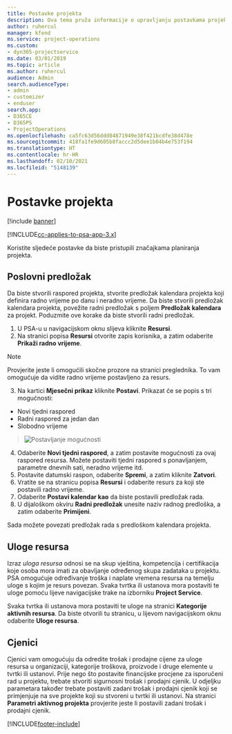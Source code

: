 ```yaml
---
title: Postavke projekta
description: Ova tema pruža informacije o upravljanju postavkama projekta.
author: ruhercul
manager: kfend
ms.service: project-operations
ms.custom:
- dyn365-projectservice
ms.date: 03/01/2019
ms.topic: article
ms.author: ruhercul
audience: Admin
search.audienceType:
- admin
- customizer
- enduser
search.app:
- D365CE
- D365PS
- ProjectOperations
ms.openlocfilehash: ca5fc63d56ddd84871949e38f421bcdfe38d478e
ms.sourcegitcommit: 418fa1fe9d605b8faccc2d5dee1b04b4e753f194
ms.translationtype: HT
ms.contentlocale: hr-HR
ms.lasthandoff: 02/10/2021
ms.locfileid: "5148139"
---
```

# <a name="project-settings"></a>Postavke projekta

[!include [banner](../includes/psa-now-project-operations.md)]

[!INCLUDE[cc-applies-to-psa-app-3.x](../includes/cc-applies-to-psa-app-3x.md)]

Koristite sljedeće postavke da biste pristupili značajkama planiranja projekta.

## <a name="work-template"></a>Poslovni predložak

Da biste stvorili raspored projekta, stvorite predložak kalendara projekta koji definira radno vrijeme po danu i neradno vrijeme. Da biste stvorili predložak kalendara projekta, povežite radni predložak s poljem **Predložak kalendara** za projekt. Poduzmite ove korake da biste stvorili radni predložak.

1. U PSA-u u navigacijskom oknu slijeva kliknite **Resursi**. 
2. Na stranici popisa **Resursi** otvorite zapis korisnika, a zatim odaberite **Prikaži radno vrijeme**.

  > [!NOTE]
  > Provjerite jeste li omogućili skočne prozore na stranici preglednika. To vam omogućuje da vidite radno vrijeme postavljeno za resurs.
  
3. Na kartici **Mjesečni prikaz** kliknite **Postavi**. Prikazat će se popis s tri mogućnosti: 

  - Novi tjedni raspored
  - Radni raspored za jedan dan
  - Slobodno vrijeme

> ![Postavljanje mogućnosti](media/project-13.png)

4. Odaberite **Novi tjedni raspored**, a zatim postavite mogućnosti za ovaj raspored resursa. Možete postaviti tjedni raspored s ponavljanjem, parametre dnevnih sati, neradno vrijeme itd.
5. Postavite datumski raspon, odaberite **Spremi**, a zatim kliknite **Zatvori**. 
6. Vratite se na stranicu popisa **Resursi** i odaberite resurs za koji ste postavili radno vrijeme. 
7. Odaberite **Postavi kalendar kao** da biste postavili predložak rada. 
8. U dijaloškom okviru **Radni predložak** unesite naziv radnog predloška, a zatim odaberite **Primijeni**. 

Sada možete povezati predložak rada s predloškom kalendara projekta.

## <a name="resource-roles"></a>Uloge resursa

Izraz *uloga resursa* odnosi se na skup vještina, kompetencija i certifikacija koje osoba mora imati za obavljanje određenog skupa zadataka u projektu. PSA omogućuje određivanje troška i naplate vremena resursa na temelju uloge s kojim je resurs povezan. Svaka tvrtka ili ustanova mora postaviti te uloge pomoću lijeve navigacijske trake na izborniku **Project Service**.

Svaka tvrtka ili ustanova mora postaviti te uloge na stranici **Kategorije aktivnih resursa**. Da biste otvorili tu stranicu, u lijevom navigacijskom oknu odaberite **Uloge resursa**.

## <a name="price-lists"></a>Cjenici

Cjenici vam omogućuju da odredite trošak i prodajne cijene za uloge resursa u organizaciji, kategorije troškova, proizvode i druge elemente u tvrtki ili ustanovi. Prije nego što postavite financijske procjene za isporučeni rad u projektu, trebate stvoriti sigurnosni trošak i prodajni cjenik. U odjeljku parametara također trebate postaviti zadani trošak i prodajni cjenik koji se primjenjuje na sve projekte koji su stvoreni u tvrtki ili ustanovi. Na stranici **Parametri aktivnog projekta** provjerite jeste li postavili zadani trošak i prodajni cjenik.


[!INCLUDE[footer-include](../includes/footer-banner.md)]